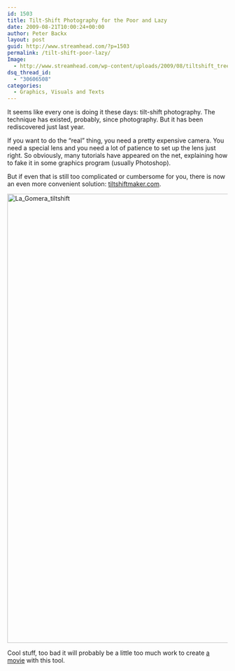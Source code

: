 ```yaml
---
id: 1503
title: Tilt-Shift Photography for the Poor and Lazy
date: 2009-08-21T10:00:24+00:00
author: Peter Backx
layout: post
guid: http://www.streamhead.com/?p=1503
permalink: /tilt-shift-poor-lazy/
Image:
  - http://www.streamhead.com/wp-content/uploads/2009/08/tiltshift_trees.png
dsq_thread_id:
  - "30606508"
categories:
  - Graphics, Visuals and Texts
---
```

It seems like every one is doing it these days: tilt-shift photography. The technique has existed, probably, since photography. But it has been rediscovered just last year.

If you want to do the &#8220;real&#8221; thing, you need a pretty expensive camera. You need a special lens and you need a lot of patience to set up the lens just right. So obviously, many tutorials have appeared on the net, explaining how to fake it in some graphics program (usually Photoshop).

But if even that is still too complicated or cumbersome for you, there is now an even more convenient solution: <a title="tiltshiftmaker.com" href="http://tiltshiftmaker.com/" target="_blank">tiltshiftmaker.com</a>.

[<img class="aligncenter size-full wp-image-1504" title="La_Gomera_tiltshift" src="http://www.streamhead.com/wp-content/uploads/2009/08/La_Gomera_tiltshift.jpg" alt="La_Gomera_tiltshift" width="768" height="1024" srcset="http://www.streamhead.com/wp-content/uploads/2009/08/La_Gomera_tiltshift.jpg 768w, http://www.streamhead.com/wp-content/uploads/2009/08/La_Gomera_tiltshift-225x300.jpg 225w" sizes="(max-width: 768px) 100vw, 768px" />](http://www.streamhead.com/wp-content/uploads/2009/08/La_Gomera_tiltshift.jpg)

Cool stuff, too bad it will probably be a little too much work to create <a title="Tilt shift faking" href="http://www.streamhead.com/tilt-shift-fakery/" target="_blank">a movie</a> with this tool.

<!-- AddThis Advanced Settings generic via filter on the_content -->

<!-- AddThis Share Buttons generic via filter on the_content -->